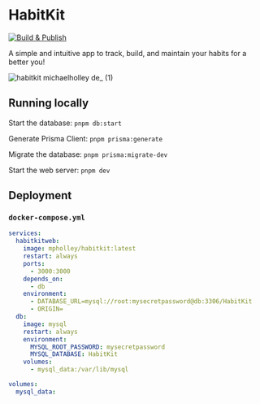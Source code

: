 # HabitKit

[![Build & Publish](https://github.com/MichaelHolley/HabitKit/actions/workflows/nixpacks_publish.yml/badge.svg?branch=main)](https://github.com/MichaelHolley/HabitKit/actions/workflows/nixpacks_publish.yml)

A simple and intuitive app to track, build, and maintain your habits for a better you!

![habitkit michaelholley de_ (1)](https://github.com/user-attachments/assets/e05f0eed-e120-4430-b6b6-0968644a5e8b)

## Running locally

Start the database:
`pnpm db:start`

Generate Prisma Client:
`pnpm prisma:generate`

Migrate the database:
`pnpm prisma:migrate-dev`

Start the web server:
`pnpm dev`

## Deployment

### `docker-compose.yml`

```yml
services:
  habitkitweb:
    image: mpholley/habitkit:latest
    restart: always
    ports:
      - 3000:3000
    depends_on:
      - db
    environment:
      - DATABASE_URL=mysql://root:mysecretpassword@db:3306/HabitKit
      - ORIGIN=
  db:
    image: mysql
    restart: always
    environment:
      MYSQL_ROOT_PASSWORD: mysecretpassword
      MYSQL_DATABASE: HabitKit
    volumes:
      - mysql_data:/var/lib/mysql

volumes:
  mysql_data:
```
